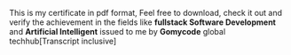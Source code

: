 This is my certificate in pdf format, Feel free to download, check it out and verify the achievement in the fields like  **fullstack Software Development** and **Artificial Intelligent** issued to me by **Gomycode** global techhub[Transcript inclusive]

